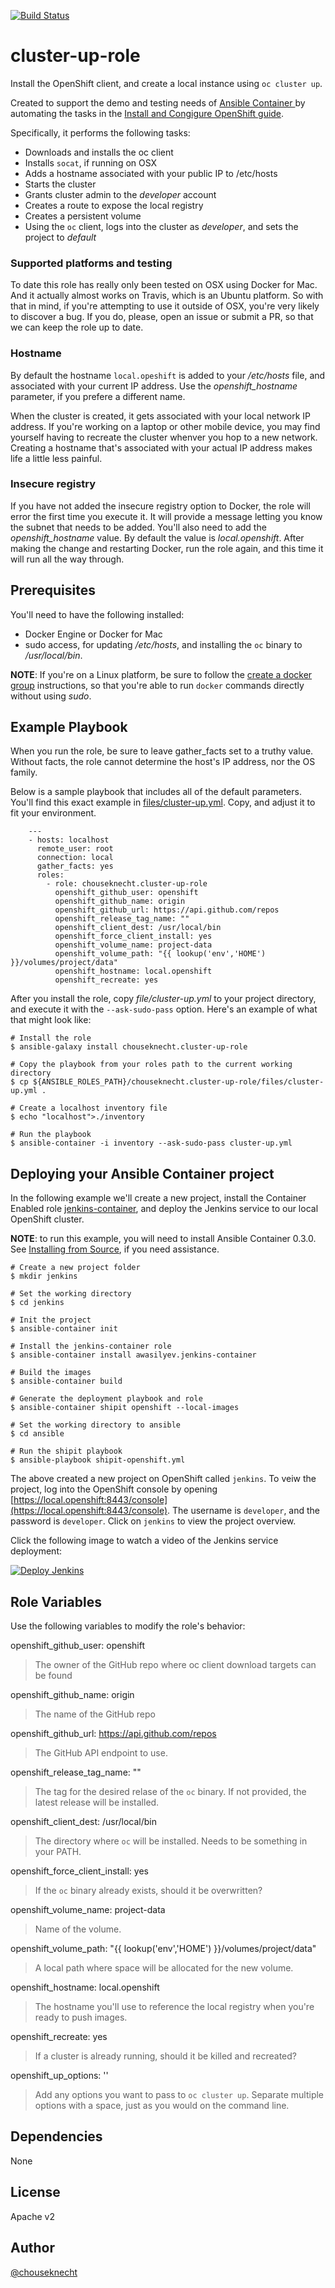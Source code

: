 [![Build Status](https://travis-ci.org/chouseknecht/cluster-up-role.svg?branch=master)](https://travis-ci.org/chouseknecht/cluster-up-role)

# cluster-up-role

Install the OpenShift client, and create a local instance using `oc cluster up`. 

Created to support the demo and testing needs of [Ansible Container ](https://github.com/ansible/ansible-container) by automating the tasks in the [Install and Congigure OpenShift guide](http://docs.ansible.com/ansible-container/configure_openshift.html). 

Specifically, it performs the following tasks:

- Downloads and installs the oc client
- Installs `socat`, if running on OSX
- Adds a hostname associated with your public IP to /etc/hosts
- Starts the cluster
- Grants cluster admin to the *developer* account
- Creates a route to expose the local registry
- Creates a persistent volume
- Using the `oc` client, logs into the cluster as *developer*, and sets the project to *default* 

### Supported platforms and testing

To date this role has really only been tested on OSX using Docker for Mac. And it actually almost works on Travis, which is an Ubuntu platform. So with that in mind, if you're attempting to use it outside of OSX, you're very likely to discover a bug. If you do, please, open an issue or submit a PR, so that we can keep the role up to date. 

### Hostname

By default the hostname `local.opeshift` is added to your */etc/hosts* file, and associated with your current IP address. Use the *openshift_hostname* parameter, if you prefere a different name.

When the cluster is created, it gets associated with your local network IP address. If you're working on a laptop or other mobile device, you may find yourself having to recreate the cluster whenver you hop to a new network. Creating a hostname that's associated with your actual IP address makes life a little less painful.

### Insecure registry

If you have not added the insecure registry option to Docker, the role will error the first time you execute it. It will provide a message letting you know the subnet that needs to be added. You'll also need to add the *openshift_hostname* value. By default the value is *local.openshift*. After making the change and restarting Docker, run the role again, and this time it will run all the way through.

## Prerequisites 

You'll need to have the following installed:

- Docker Engine or Docker for Mac
- sudo access, for updating */etc/hosts*, and installing the `oc` binary to */usr/local/bin*.

**NOTE**: If you're on a Linux platform, be sure to follow the [create a docker group](https://docs.docker.com/engine/installation/linux/centos/#/create-a-docker-group) instructions, so that you're able to run `docker` commands directly without using *sudo*. 


## Example Playbook

When you run the role, be sure to leave gather_facts set to a truthy value. Without facts, the role cannot determine the host's IP address, nor the OS family. 

Below is a sample playbook that includes all of the default parameters. You'll find this exact example in [files/cluster-up.yml](./files/cluster-up.yml). Copy, and adjust it to fit your environment.

```
    ---
    - hosts: localhost
      remote_user: root
      connection: local
      gather_facts: yes
      roles:
        - role: chouseknecht.cluster-up-role
          openshift_github_user: openshift
          openshift_github_name: origin
          openshift_github_url: https://api.github.com/repos
          openshift_release_tag_name: ""
          openshift_client_dest: /usr/local/bin  
          openshift_force_client_install: yes
          openshift_volume_name: project-data
          openshift_volume_path: "{{ lookup('env','HOME') }}/volumes/project/data"
          openshift_hostname: local.openshift
          openshift_recreate: yes
```

After you install the role, copy *file/cluster-up.yml* to your project directory, and execute it with the `--ask-sudo-pass` option. Here's an example of what that might look like:

```
# Install the role 
$ ansible-galaxy install chouseknecht.cluster-up-role

# Copy the playbook from your roles path to the current working directory 
$ cp ${ANSIBLE_ROLES_PATH}/chouseknecht.cluster-up-role/files/cluster-up.yml .

# Create a localhost inventory file
$ echo "localhost">./inventory

# Run the playbook
$ ansible-container -i inventory --ask-sudo-pass cluster-up.yml
```

## Deploying your Ansible Container project

In the following example we'll create a new project, install the Container Enabled role [jenkins-container](https://galaxy.ansible.com/awasilyev/jenkins-container/), and deploy the Jenkins service to our local OpenShift cluster.

**NOTE**: to run this example, you will need to install Ansible Container 0.3.0. See [Installing from Source](http://docs.ansible.com/ansible-container/installation.html#running-from-source), if you need assistance.

```
# Create a new project folder
$ mkdir jenkins

# Set the working directory
$ cd jenkins

# Init the project
$ ansible-container init

# Install the jenkins-container role
$ ansible-container install awasilyev.jenkins-container

# Build the images
$ ansible-container build

# Generate the deployment playbook and role
$ ansible-container shipit openshift --local-images

# Set the working directory to ansible
$ cd ansible

# Run the shipit playbook
$ ansible-playbook shipit-openshift.yml
```

The above created a new project on OpenShift called `jenkins`. To veiw the project, log into the OpenShift console by opening [https://local.openshift:8443/console](https://local.openshift:8443/console). The username is `developer`, and the password is `developer`. Click on `jenkins` to view the project overview.

Click the following image to watch a video of the Jenkins service deployment:

[![Deploy Jenkins](https://github.com/chouseknecht/cluster-up-role/blob/images/images/deploy_jenkins.png)](https://www.youtube.com/watch?v=FQY8hQ-cB1c)

## Role Variables

Use the following variables to modify the role's behavior:

openshift_github_user: openshift
> The owner of the GitHub repo where oc client download targets can be found

openshift_github_name: origin
> The name of the GitHub repo  

openshift_github_url: https://api.github.com/repos
> The GitHub API endpoint to use.

openshift_release_tag_name: ""
> The tag for the desired relase of the `oc` binary. If not provided, the latest release will be installed.

openshift_client_dest: /usr/local/bin  
> The directory where `oc` will be installed. Needs to be something in your PATH.

openshift_force_client_install: yes
> If the `oc` binary already exists, should it be overwritten?

openshift_volume_name: project-data
> Name of the volume.

openshift_volume_path: "{{ lookup('env','HOME') }}/volumes/project/data"
> A local path where space will be allocated for the new volume. 

openshift_hostname: local.openshift
> The hostname you'll use to reference the local registry when you're ready to push images.

openshift_recreate: yes
> If a cluster is already running, should it be killed and recreated? 

openshift_up_options: ''
> Add any options you want to pass to `oc cluster up`. Separate multiple options with a space, just as you would on the command line.

## Dependencies

None

## License

Apache v2

## Author 

[@chouseknecht](https://github.com/chouseknecht)
